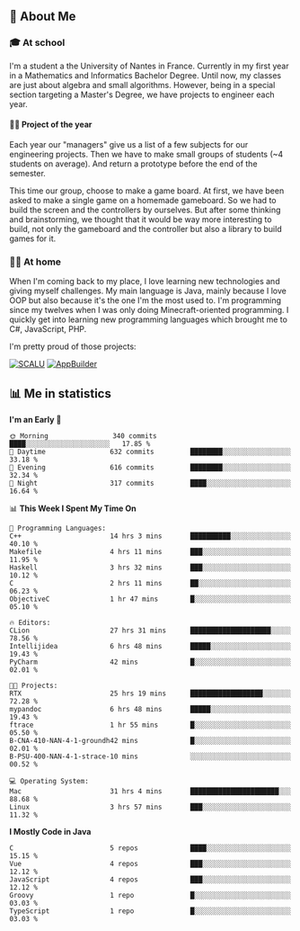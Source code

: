 ## 👀 About Me

### 🎓 At school

I'm a student a the University of Nantes in France. Currently in my first year in a Mathematics and Informatics Bachelor Degree. Until now, my classes are just about algebra and small algorithms. However, being in a special section targeting a Master's Degree, we have projects to engineer each year. 

#### 🔧🔬 Project of the year

Each year our "managers" give us a list of a few subjects for our engineering projects. Then we have to make small groups of students (~4 students on average). And return a prototype before the end of the semester.

This time our group, choose to make a game board. At first, we have been asked to make a single game on a homemade gameboard. So we had to build the screen and the controllers by ourselves. 
But after some thinking and brainstorming, we thought that it would be way more interesting to build, not only the gameboard and the controller but also a library to build games for it.

### 👨‍💻 At home

When I'm coming back to my place, I love learning new technologies and giving myself challenges. My main language is Java, mainly because I love OOP but also because it's the one I'm the most used to. I'm programming since my twelves when I was only doing Minecraft-oriented programming.  I quickly get into learning new programming languages which brought me to C#, JavaScript, PHP. 

I'm pretty proud of those projects:

[![SCALU](https://github-readme-stats.vercel.app/api/pin?username=renardfute&repo=SCALU)](https://github.com/renardfute/scalu)
[![AppBuilder](https://github-readme-stats.vercel.app/api/pin?username=pulsedev2&repo=AppBuilder)](https://github.com/pulsedev2/AppBuilder)

## 📊 Me in statistics
<!--START_SECTION:waka-->
**I'm an Early 🐤** 

```text
🌞 Morning                340 commits         ████░░░░░░░░░░░░░░░░░░░░░   17.85 % 
🌆 Daytime                632 commits         ████████░░░░░░░░░░░░░░░░░   33.18 % 
🌃 Evening                616 commits         ████████░░░░░░░░░░░░░░░░░   32.34 % 
🌙 Night                  317 commits         ████░░░░░░░░░░░░░░░░░░░░░   16.64 % 
```


📊 **This Week I Spent My Time On** 

```text
💬 Programming Languages: 
C++                      14 hrs 3 mins       ██████████░░░░░░░░░░░░░░░   40.10 % 
Makefile                 4 hrs 11 mins       ███░░░░░░░░░░░░░░░░░░░░░░   11.95 % 
Haskell                  3 hrs 32 mins       ███░░░░░░░░░░░░░░░░░░░░░░   10.12 % 
C                        2 hrs 11 mins       ██░░░░░░░░░░░░░░░░░░░░░░░   06.23 % 
ObjectiveC               1 hr 47 mins        █░░░░░░░░░░░░░░░░░░░░░░░░   05.10 % 

🔥 Editors: 
CLion                    27 hrs 31 mins      ████████████████████░░░░░   78.56 % 
Intellijidea             6 hrs 48 mins       █████░░░░░░░░░░░░░░░░░░░░   19.43 % 
PyCharm                  42 mins             █░░░░░░░░░░░░░░░░░░░░░░░░   02.01 % 

🐱‍💻 Projects: 
RTX                      25 hrs 19 mins      ██████████████████░░░░░░░   72.28 % 
mypandoc                 6 hrs 48 mins       █████░░░░░░░░░░░░░░░░░░░░   19.43 % 
ftrace                   1 hr 55 mins        █░░░░░░░░░░░░░░░░░░░░░░░░   05.50 % 
B-CNA-410-NAN-4-1-groundh42 mins             █░░░░░░░░░░░░░░░░░░░░░░░░   02.01 % 
B-PSU-400-NAN-4-1-strace-10 mins             ░░░░░░░░░░░░░░░░░░░░░░░░░   00.52 % 

💻 Operating System: 
Mac                      31 hrs 4 mins       ██████████████████████░░░   88.68 % 
Linux                    3 hrs 57 mins       ███░░░░░░░░░░░░░░░░░░░░░░   11.32 % 
```

**I Mostly Code in Java** 

```text
C                        5 repos             ████░░░░░░░░░░░░░░░░░░░░░   15.15 % 
Vue                      4 repos             ███░░░░░░░░░░░░░░░░░░░░░░   12.12 % 
JavaScript               4 repos             ███░░░░░░░░░░░░░░░░░░░░░░   12.12 % 
Groovy                   1 repo              █░░░░░░░░░░░░░░░░░░░░░░░░   03.03 % 
TypeScript               1 repo              █░░░░░░░░░░░░░░░░░░░░░░░░   03.03 % 
```




<!--END_SECTION:waka-->
